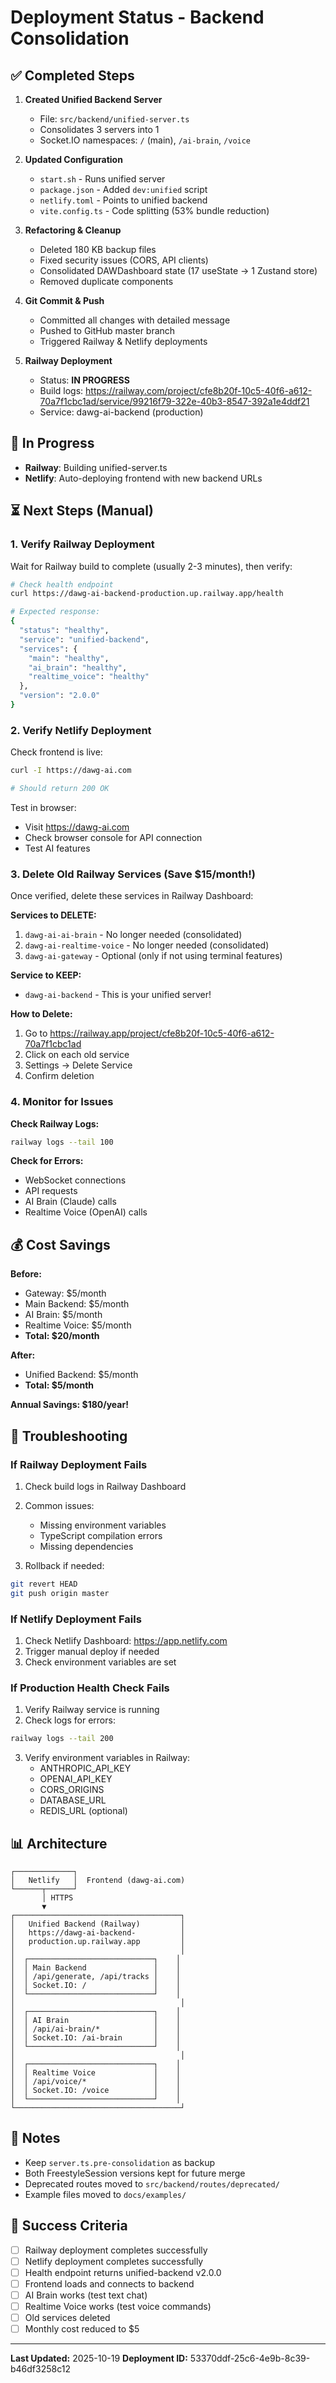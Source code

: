 # Deployment Status - Backend Consolidation

## ✅ Completed Steps

1. **Created Unified Backend Server**
   - File: `src/backend/unified-server.ts`
   - Consolidates 3 servers into 1
   - Socket.IO namespaces: `/` (main), `/ai-brain`, `/voice`

2. **Updated Configuration**
   - `start.sh` - Runs unified server
   - `package.json` - Added `dev:unified` script
   - `netlify.toml` - Points to unified backend
   - `vite.config.ts` - Code splitting (53% bundle reduction)

3. **Refactoring & Cleanup**
   - Deleted 180 KB backup files
   - Fixed security issues (CORS, API clients)
   - Consolidated DAWDashboard state (17 useState → 1 Zustand store)
   - Removed duplicate components

4. **Git Commit & Push**
   - Committed all changes with detailed message
   - Pushed to GitHub master branch
   - Triggered Railway & Netlify deployments

5. **Railway Deployment**
   - Status: **IN PROGRESS**
   - Build logs: https://railway.com/project/cfe8b20f-10c5-40f6-a612-70a7f1cbc1ad/service/99216f79-322e-40b3-8547-392a1e4ddf21
   - Service: dawg-ai-backend (production)

## 🔄 In Progress

- **Railway**: Building unified-server.ts
- **Netlify**: Auto-deploying frontend with new backend URLs

## ⏳ Next Steps (Manual)

### 1. Verify Railway Deployment

Wait for Railway build to complete (usually 2-3 minutes), then verify:

```bash
# Check health endpoint
curl https://dawg-ai-backend-production.up.railway.app/health

# Expected response:
{
  "status": "healthy",
  "service": "unified-backend",
  "services": {
    "main": "healthy",
    "ai_brain": "healthy",
    "realtime_voice": "healthy"
  },
  "version": "2.0.0"
}
```

### 2. Verify Netlify Deployment

Check frontend is live:

```bash
curl -I https://dawg-ai.com

# Should return 200 OK
```

Test in browser:
- Visit https://dawg-ai.com
- Check browser console for API connection
- Test AI features

### 3. Delete Old Railway Services (Save $15/month!)

Once verified, delete these services in Railway Dashboard:

**Services to DELETE:**
1. `dawg-ai-ai-brain` - No longer needed (consolidated)
2. `dawg-ai-realtime-voice` - No longer needed (consolidated)
3. `dawg-ai-gateway` - Optional (only if not using terminal features)

**Service to KEEP:**
- `dawg-ai-backend` - This is your unified server!

**How to Delete:**
1. Go to https://railway.app/project/cfe8b20f-10c5-40f6-a612-70a7f1cbc1ad
2. Click on each old service
3. Settings → Delete Service
4. Confirm deletion

### 4. Monitor for Issues

**Check Railway Logs:**
```bash
railway logs --tail 100
```

**Check for Errors:**
- WebSocket connections
- API requests
- AI Brain (Claude) calls
- Realtime Voice (OpenAI) calls

## 💰 Cost Savings

**Before:**
- Gateway: $5/month
- Main Backend: $5/month
- AI Brain: $5/month
- Realtime Voice: $5/month
- **Total: $20/month**

**After:**
- Unified Backend: $5/month
- **Total: $5/month**

**Annual Savings: $180/year!**

## 🔧 Troubleshooting

### If Railway Deployment Fails

1. Check build logs in Railway Dashboard
2. Common issues:
   - Missing environment variables
   - TypeScript compilation errors
   - Missing dependencies

3. Rollback if needed:
```bash
git revert HEAD
git push origin master
```

### If Netlify Deployment Fails

1. Check Netlify Dashboard: https://app.netlify.com
2. Trigger manual deploy if needed
3. Check environment variables are set

### If Production Health Check Fails

1. Verify Railway service is running
2. Check logs for errors:
```bash
railway logs --tail 200
```

3. Verify environment variables in Railway:
   - ANTHROPIC_API_KEY
   - OPENAI_API_KEY
   - CORS_ORIGINS
   - DATABASE_URL
   - REDIS_URL (optional)

## 📊 Architecture

```
┌─────────────┐
│   Netlify   │  Frontend (dawg-ai.com)
└──────┬──────┘
       │ HTTPS
       ▼
┌─────────────────────────────────────┐
│   Unified Backend (Railway)         │
│   https://dawg-ai-backend-          │
│   production.up.railway.app         │
│                                     │
│  ┌────────────────────────────┐    │
│  │ Main Backend               │    │
│  │ /api/generate, /api/tracks │    │
│  │ Socket.IO: /               │    │
│  └────────────────────────────┘    │
│                                     │
│  ┌────────────────────────────┐    │
│  │ AI Brain                   │    │
│  │ /api/ai-brain/*            │    │
│  │ Socket.IO: /ai-brain       │    │
│  └────────────────────────────┘    │
│                                     │
│  ┌────────────────────────────┐    │
│  │ Realtime Voice             │    │
│  │ /api/voice/*               │    │
│  │ Socket.IO: /voice          │    │
│  └────────────────────────────┘    │
└─────────────────────────────────────┘
```

## 📝 Notes

- Keep `server.ts.pre-consolidation` as backup
- Both FreestyleSession versions kept for future merge
- Deprecated routes moved to `src/backend/routes/deprecated/`
- Example files moved to `docs/examples/`

## 🎯 Success Criteria

- [ ] Railway deployment completes successfully
- [ ] Netlify deployment completes successfully
- [ ] Health endpoint returns unified-backend v2.0.0
- [ ] Frontend loads and connects to backend
- [ ] AI Brain works (test text chat)
- [ ] Realtime Voice works (test voice commands)
- [ ] Old services deleted
- [ ] Monthly cost reduced to $5

---

**Last Updated:** 2025-10-19
**Deployment ID:** 53370ddf-25c6-4e9b-8c39-b46df3258c12

